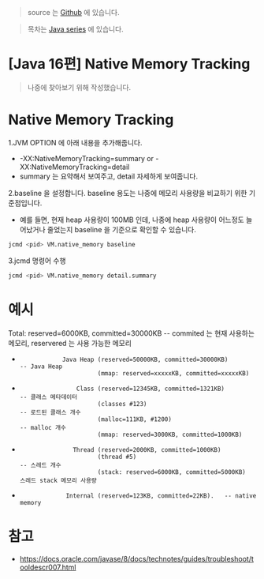>  source 는 [Github](https://github.com/leechoongyon/Java16Examples) 에 있습니다.



> 목차는 [Java series](https://insanelysimple.tistory.com/category/Java/series) 에 있습니다.



# [Java 16편] Native Memory Tracking

> 나중에 찾아보기 위해 작성했습니다. 



# Native Memory Tracking

1.JVM OPTION 에 아래 내용을 추가해줍니다.

- -XX:NativeMemoryTracking=summary or -XX:NativeMemoryTracking=detail
- summary 는 요약해서 보여주고, detail 자세하게 보여줍니다.

2.baseline 을 설정합니다. baseline 용도는 나중에 메모리 사용량을 비교하기 위한 기준점입니다.

- 예를 들면, 현재 heap 사용량이 100MB 인데, 나중에 heap 사용량이 어느정도 늘어났거나 줄었는지 baseline 을 기준으로 확인할 수 있습니다. 

```bash
jcmd <pid> VM.native_memory baseline
```

3.jcmd 명령어 수행

```bash
jcmd <pid> VM.native_memory detail.summary
```



# 예시

Total:  reserved=6000KB,  committed=30000KB                                           -- commited 는 현재 사용하는 메모리, reservered 는 사용 가능한 메모리

-                 Java Heap (reserved=50000KB, committed=30000KB)                      -- Java Heap
                            (mmap: reserved=xxxxxKB, committed=xxxxxKB)
-                     Class (reserved=12345KB, committed=1321KB)                          -- 클래스 메타데이터
                            (classes #123)                                               -- 로드된 클래스 개수 
                            (malloc=111KB, #1200)                                        -- malloc 개수
                            (mmap: reserved=3000KB, committed=1000KB)
-                    Thread (reserved=2000KB, committed=1000KB)
                            (thread #5)                                                 -- 스레드 개수
                            (stack: reserved=6000KB, committed=5000KB)                   스레드 stack 메모리 사용량

-                  Internal (reserved=123KB, committed=22KB).   -- native memory
                   



# 참고

- https://docs.oracle.com/javase/8/docs/technotes/guides/troubleshoot/tooldescr007.html